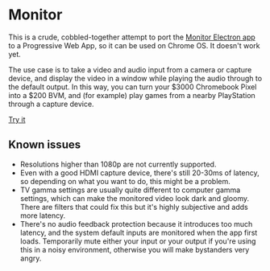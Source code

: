 # Monitor
 This is a crude, cobbled-together attempt to port the [Monitor Electron app](https://github.com/robisaacnz/monitor) to a Progressive Web App, so it can be used on Chrome OS. It doesn't work yet.
 
 The use case is to take a video and audio input from a camera or capture device, and display the video in a window while playing the audio through to the default output. In this way, you can turn your $3000 Chromebook Pixel into a $200 BVM, and (for example) play games from a nearby PlayStation through a capture device.

 <a class="buttons" href="https://github.com/robisaacnz/monitor-pwa/app.html">Try it</a>
 
## Known issues
* Resolutions higher than 1080p are not currently supported.
* Even with a good HDMI capture device, there's still 20-30ms of latency, so depending on what you want to do, this might be a problem.
* TV gamma settings are usually quite different to computer gamma settings, which can make the monitored video look dark and gloomy. There are filters that could fix this but it's highly subjective and adds more latency.
* There's no audio feedback protection because it introduces too much latency, and the system default inputs are monitored when the app first loads. Temporarily mute either your input or your output if you're using this in a noisy environment, otherwise you will make bystanders very angry.